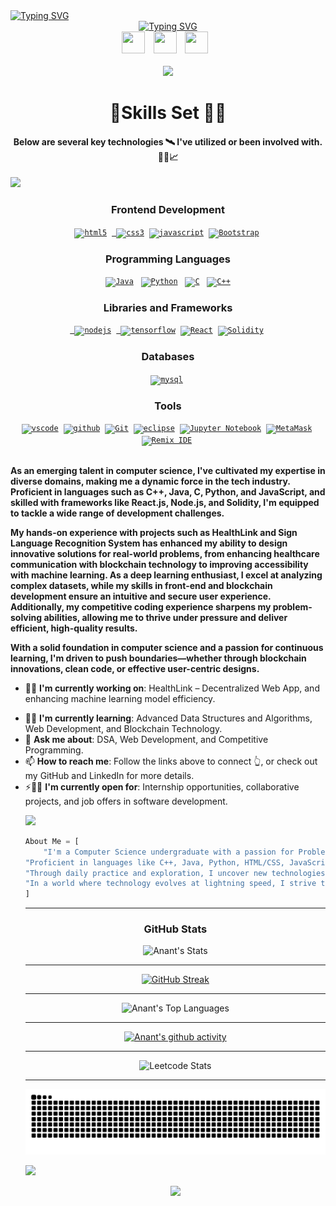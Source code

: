 <div>
    <div align="left">
        <a href="https://git.io/typing-svg"><img src="https://readme-typing-svg.herokuapp.com?font=Jersey+10+Charted&duration=900&pause=1&color=106FF7&random=false&width=435&lines=Anant+Saxena;Anant" alt="Typing SVG" /></a>
    </div>
    </div>
    <div align="center">
        <a href="https://git.io/typing-svg"><img src="https://readme-typing-svg.herokuapp.com?font=Jersey+25+&weight=500&size=25&pause=700&random=false&width=435&lines=Hi+%F0%9F%91%8B+I'm+Anant+Saxena;Software+Developer;Web+Development;Algorithms;" alt="Typing SVG" /></a>
    </div>
    <div align="center">
<a href="https://leetcode.com/u/anant12saxena/"><img src="https://upload.wikimedia.org/wikipedia/commons/1/19/LeetCode_logo_black.png" width="37" height="35" style="margin-right: 10px;" /></a>
          <a href="mailto:anant12saxena@gmail.com"><img src="https://www.logo.wine/a/logo/Gmail/Gmail-Logo.wine.svg" width="37" height="35" style="margin-right: 10px;" /></a>
    <a href="https://www.linkedin.com/in/anant-saxena-685331232/"><img src="https://upload.wikimedia.org/wikipedia/commons/thumb/f/f8/LinkedIn_icon_circle.svg/1200px-LinkedIn_icon_circle.svg.png" width="37" height="35" style="margin-right: 10px;" /></a>
    </div>
<div align="left">
        <br />
    <div align="center">
     <a href="https://www.linkedin.com/in/anant-saxena-685331232/"><img src="https://user-images.githubusercontent.com/74038190/212284087-bbe7e430-757e-4901-90bf-4cd2ce3e1852.gif" width="100"></a>
    <h1>🧠Skills Set 🦾🤖</h1>
    <h4>Below are several key technologies 🛰 I've utilized or been involved with.👨‍💻📈</h4>
</div>
<a><img src="https://user-images.githubusercontent.com/73097560/115834477-dbab4500-a447-11eb-908a-139a6edaec5c.gif"></a>
<div align="center">
    <h3><b>Frontend Development</b></h3>
    <code><a href="#" target="_blank"><img src="https://upload.wikimedia.org/wikipedia/commons/thumb/6/61/HTML5_logo_and_wordmark.svg/512px-HTML5_logo_and_wordmark.svg.png" title="HTML5" alt="html5" width="40" height="40"/></a></code>&nbsp;
    <code><a href="#" target="_blank"> <img src="https://upload.wikimedia.org/wikipedia/commons/thumb/6/62/CSS3_logo.svg/800px-CSS3_logo.svg.png" title="CSS3" alt="css3" width="40" height="40"/></a></code>&nbsp;
    <code><a href="#" target="_blank"><img src="https://upload.wikimedia.org/wikipedia/commons/thumb/6/6a/JavaScript-logo.png/800px-JavaScript-logo.png" title="JavaScript" alt="javascript" width="40" height="40"/></a></code>&nbsp;
    <code><a href="#" target="_blank"><img src="https://github.com/ArkS0001/ArkS0001/assets/113760964/457970d7-70b3-4244-bdb8-aed8e0f6d3f0" title="Bootstrap" alt="Bootstrap" width="40" height="40"/></a></code>&nbsp;
</div>

<div align="center">
    <h3><b>Programming Languages</b></h3>
     <code><a href="#" target="_blank"><img src="https://static.javatpoint.com/core/images/java-logo1.png" title="Java" alt="Java" height="40"/></a></code>&nbsp;&nbsp;
    <code><a href="#" target="_blank"><img src="https://upload.wikimedia.org/wikipedia/commons/thumb/c/c3/Python-logo-notext.svg/1869px-Python-logo-notext.svg.png" title="Python" alt="Python" height="40"/></a></code>&nbsp;&nbsp;
    <code><a href="#" target="_blank"><img src="https://upload.wikimedia.org/wikipedia/commons/1/19/C_Logo.png" title="C" alt="C" height="40"/></a></code>&nbsp;&nbsp;
    <code><a href="#" target="_blank"><img src="https://upload.wikimedia.org/wikipedia/commons/1/18/ISO_C%2B%2B_Logo.svg" title="C++" alt="C++" height="40"/></a></code>
</div>

<div align="center">
    <h3><b>Libraries and Frameworks</b></h3>
    <code><a href="#" target="_blank"> <img src="https://static-00.iconduck.com/assets.00/node-js-icon-227x256-913nazt0.png" title="NodeJS" alt="nodejs" height="40"/></a></code>&nbsp;
    <code><a href="#" target="_blank"> <img src="https://upload.wikimedia.org/wikipedia/commons/thumb/2/2d/Tensorflow_logo.svg/1915px-Tensorflow_logo.svg.png" title="Tensorflow" alt="tensorflow" height="40"/></a></code>&nbsp;
    <code><a href="#" target="_blank"><img src="https://upload.wikimedia.org/wikipedia/commons/a/a7/React-icon.svg" title="React" alt="React" height="40"/></a></code>&nbsp;
    <code><a href="#" target="_blank"><img src="https://solidity-by-example.org/img/logo-ethereum.png" title="Solidity" alt="Solidity" height="40"/></a></code>&nbsp;
</div>


<div align="center">
    <h3><b>Databases</b></h3>
    <code><a href="#" target="_blank"><img src="https://pngimg.com/uploads/mysql/mysql_PNG11.png" title="MySQL" alt="mysql" height="40"/></a></code>&nbsp;
</div>


<div align="center">
    <h3><b>Tools</b></h3>
    <code><a href="#" target="_blank"><img src="https://upload.wikimedia.org/wikipedia/commons/thumb/9/9a/Visual_Studio_Code_1.35_icon.svg/2048px-Visual_Studio_Code_1.35_icon.svg.png" title="VSCode" alt="vscode" width="40" height="40"/></a></code>&nbsp;
    <code><a href="#" target="_blank"><img src="https://logos-world.net/wp-content/uploads/2020/11/GitHub-Symbol.png" title="GitHub" alt="github" width="40" height="40"/></a></code>&nbsp;
    <code><a href="#" target="_blank"><img src="https://github.com/ArkS0001/ArkS0001/assets/113760964/c19d8e21-c373-47c7-926a-29a4bbe9898c" title="Git" alt="Git" width="40" height="40"/></a></code>&nbsp;
    <code><a href="#" target="_blank"><img src="https://cdn.freebiesupply.com/logos/large/2x/eclipse-11-logo-png-transparent.png" title="Eclipse" alt="eclipse" width="40" height="40"/></a></code>&nbsp;
    <code><a href="#" target="_blank"><img src="https://jupyter.org/assets/homepage/main-logo.svg" title="Jupyter Notebook" alt="Jupyter Notebook" width="40" height="40"/></a></code>&nbsp;
    <code><a href="#" target="_blank"><img src="https://upload.wikimedia.org/wikipedia/commons/3/3f/Ethereum_logo_2014.svg" title="MetaMask" alt="MetaMask" width="40" height="40"/></a></code>&nbsp;
    <code><a href="#" target="_blank"><img src="https://cdn-icons-png.flaticon.com/512/6124/6124995.png" title="Remix IDE" alt="Remix IDE" width="40" height="40"/></a></code>&nbsp;
</div>
<br />
        <p>
            <strong>
             As an emerging talent in computer science, I've cultivated my expertise in diverse domains, making me a dynamic force in the tech industry. Proficient in languages such as C++, Java, C, Python, and JavaScript, and skilled with frameworks like React.js, Node.js, and Solidity, I'm equipped to tackle a wide range of development challenges.

My hands-on experience with projects such as HealthLink and Sign Language Recognition System has enhanced my ability to design innovative solutions for real-world problems, from enhancing healthcare communication with blockchain technology to improving accessibility with machine learning. As a deep learning enthusiast, I excel at analyzing complex datasets, while my skills in front-end and blockchain development ensure an intuitive and secure user experience. Additionally, my competitive coding experience sharpens my problem-solving abilities, allowing me to thrive under pressure and deliver efficient, high-quality results.

With a solid foundation in computer science and a passion for continuous learning, I'm driven to push boundaries—whether through blockchain innovations, clean code, or effective user-centric designs.
            </strong>
        </p>
        <ul>
           <li>🔭🚀 <b>I'm currently working on</b>: HealthLink – Decentralized Web App, and enhancing machine learning model efficiency.</li>
<li>🌱🧠 <b>I'm currently learning</b>: Advanced Data Structures and Algorithms, Web Development, and Blockchain Technology.</li>
<li>💬 <b>Ask me about</b>: DSA, Web Development, and Competitive Programming.</li>
<li>📫 <b>How to reach me</b>: Follow the links above to connect 👆, or check out my GitHub and LinkedIn for more details.</li>
<li>⚡🐱‍🏍 <b>I'm currently open for</b>: Internship opportunities, collaborative projects, and job offers in software development.</li>

            
<a><img src="https://user-images.githubusercontent.com/73097560/115834477-dbab4500-a447-11eb-908a-139a6edaec5c.gif"></a>


```py
About Me = [
    "I'm a Computer Science undergraduate with a passion for Problem Solving and Web Development, constantly on a journey of continuous learning and innovation."
"Proficient in languages like C++, Java, Python, HTML/CSS, JavaScript, and experienced with frameworks like ReactJS and Solidity, I am dedicated to developing efficient solutions across various domains."
"Through daily practice and exploration, I uncover new technologies and sharpen my skills in data analysis, software development, and blockchain technology."
"In a world where technology evolves at lightning speed, I strive to write clean, optimized code and create impactful projects that push the boundaries of what's possible. 💻✨"
]
```


<hr>

<div align="center"><h3><b>GitHub Stats</b></h3></div>
<div align="center">

![Anant's Stats](https://github-readme-stats.vercel.app/api?username=Anant1273&theme=transparent&show_icons=true&hide_border=false&count_private=true)


<hr>

[![GitHub Streak](http://github-readme-streak-stats.herokuapp.com?user=Anant1273&theme=transparent&count_private=true)](https://git.io/streak-stats)


<hr>

 ![Anant's Top Languages](https://github-readme-stats.vercel.app/api/top-langs/?username=Anant1273&theme=transparent&show_icons=true&hide_border=false&layout=compact&count_private=true)


<hr>

[![Anant's github activity](https://github-readme-activity-graph.vercel.app/graph?username=Anant1273&theme=github-compact)]()


<hr>

![Leetcode Stats](https://leetcard.jacoblin.cool/anant12saxena?ext=activity)


<hr>

</div>

![snake gif](https://github.com/ArkS0001/ArkS0001/blob/output/github-contribution-grid-snake.svg)

[![](https://visitcount.itsvg.in/api?id=Anant1273&label=Visitors&icon=0&pretty=true)]()

<p align="center">
     <img src="https://capsule-render.vercel.app/api?type=waving&height=100&color=gradient&section=footer&reversal=true&descAlign=5"/>
</p>
